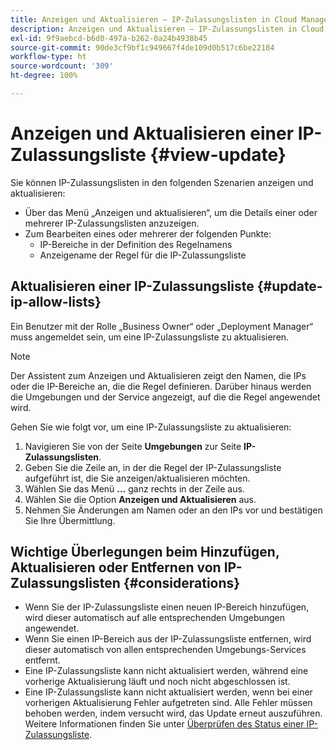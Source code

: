 ```yaml
---
title: Anzeigen und Aktualisieren – IP-Zulassungslisten in Cloud Manager
description: Anzeigen und Aktualisieren – IP-Zulassungslisten in Cloud Manager
exl-id: 9f9aebcd-b6d0-497a-b262-0a24b4938b45
source-git-commit: 90de3cf9bf1c949667f4de109d0b517c6be22184
workflow-type: ht
source-wordcount: '309'
ht-degree: 100%

---
```


# Anzeigen und Aktualisieren einer IP-Zulassungsliste {#view-update}

Sie können IP-Zulassungslisten in den folgenden Szenarien anzeigen und aktualisieren:

* Über das Menü „Anzeigen und aktualisieren“, um die Details einer oder mehrerer IP-Zulassungslisten anzuzeigen.
* Zum Bearbeiten eines oder mehrerer der folgenden Punkte:
   * IP-Bereiche in der Definition des Regelnamens
   * Anzeigename der Regel für die IP-Zulassungsliste

## Aktualisieren einer IP-Zulassungsliste {#update-ip-allow-lists}


Ein Benutzer mit der Rolle „Business Owner“ oder „Deployment Manager“ muss angemeldet sein, um eine IP-Zulassungsliste zu aktualisieren.

>[!NOTE]
>Der Assistent zum Anzeigen und Aktualisieren zeigt den Namen, die IPs oder die IP-Bereiche an, die die Regel definieren. Darüber hinaus werden die Umgebungen und der Service angezeigt, auf die die Regel angewendet wird.

Gehen Sie wie folgt vor, um eine IP-Zulassungsliste zu aktualisieren:

1. Navigieren Sie von der Seite **Umgebungen** zur Seite **IP-Zulassungslisten**.
1. Geben Sie die Zeile an, in der die Regel der IP-Zulassungsliste aufgeführt ist, die Sie anzeigen/aktualisieren möchten.
1. Wählen Sie das Menü **...** ganz rechts in der Zeile aus.
1. Wählen Sie die Option **Anzeigen und Aktualisieren** aus.
1. Nehmen Sie Änderungen am Namen oder an den IPs vor und bestätigen Sie Ihre Übermittlung.

## Wichtige Überlegungen beim Hinzufügen, Aktualisieren oder Entfernen von IP-Zulassungslisten {#considerations}

* Wenn Sie der IP-Zulassungsliste einen neuen IP-Bereich hinzufügen, wird dieser automatisch auf alle entsprechenden Umgebungen angewendet.
* Wenn Sie einen IP-Bereich aus der IP-Zulassungsliste entfernen, wird dieser automatisch von allen entsprechenden Umgebungs-Services entfernt.
* Eine IP-Zulassungsliste kann nicht aktualisiert werden, während eine vorherige Aktualisierung läuft und noch nicht abgeschlossen ist.
* Eine IP-Zulassungsliste kann nicht aktualisiert werden, wenn bei einer vorherigen Aktualisierung Fehler aufgetreten sind. Alle Fehler müssen behoben werden, indem versucht wird, das Update erneut auszuführen.
Weitere Informationen finden Sie unter [Überprüfen des Status einer IP-Zulassungsliste](/help/implementing/cloud-manager/ip-allow-lists/check-ip-allow-list-status.md).
